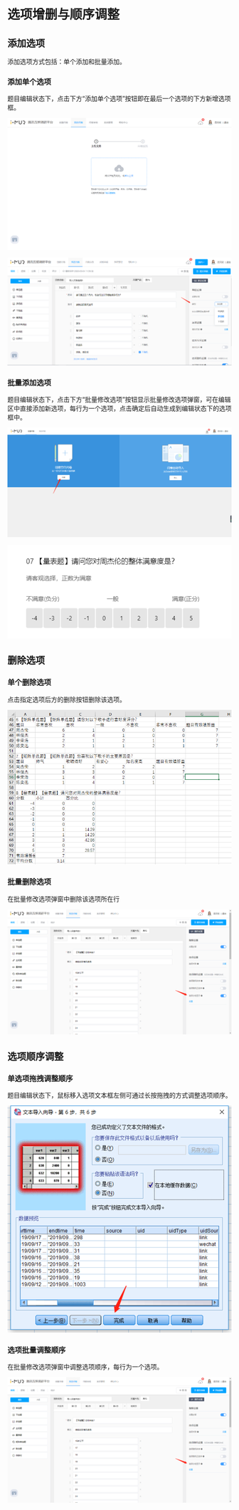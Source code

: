 # 选项增删与顺序调整

## 添加选项

添加选项方式包括：单个添加和批量添加。

### 添加单个选项

题目编辑状态下，点击下方“添加单个选项”按钮即在最后一个选项的下方新增选项框。

![&#x6DFB;&#x52A0;&#x5355;&#x4E2A;&#x9009;&#x9879;](../../.gitbook/assets/image%20%28318%29.png)

![&#x5728;&#x6700;&#x540E;&#x65B0;&#x589E;&#x9009;&#x9879;&#x6846;](../../.gitbook/assets/image%20%28410%29.png)

### 批量添加选项

题目编辑状态下，点击下方“批量修改选项”按钮显示批量修改选项弹窗，可在编辑区中直接添加新选项，每行为一个选项，点击确定后自动生成到编辑状态下的选项框中。

![&#x5728;&#x6279;&#x91CF;&#x4FEE;&#x6539;&#x9009;&#x9879;&#x5F39;&#x7A97;&#x4E2D;&#x901A;&#x8FC7;&#x6362;&#x884C;&#x65B0;&#x589E;&#x9009;&#x9879;](../../.gitbook/assets/image%20%2812%29.png)

![&#x786E;&#x5B9A;&#x540E;&#x81EA;&#x52A8;&#x751F;&#x6210;&#x65B0;&#x9009;&#x9879;](../../.gitbook/assets/image%20%2882%29.png)

## 删除选项

### 单个删除选项

点击指定选项后方的删除按钮删除该选项。

![&#x76F4;&#x63A5;&#x5220;&#x9664;](../../.gitbook/assets/image%20%28166%29.png)

### 批量删除选项   

在批量修改选项弹窗中删除该选项所在行

![&#x5728;&#x6279;&#x91CF;&#x4FEE;&#x6539;&#x9009;&#x9879;&#x5F39;&#x7A97;&#x4E2D;&#x5220;&#x9664;&#x6240;&#x5728;&#x884C;](../../.gitbook/assets/image%20%28248%29.png)

## 选项顺序调整

### 单选项拖拽调整顺序

题目编辑状态下，鼠标移入选项文本框左侧可通过长按拖拽的方式调整选项顺序。

![&#x9F20;&#x6807;&#x70B9;&#x51FB;&#x62D6;&#x62FD;](../../.gitbook/assets/image%20%28363%29.png)

### 选项批量调整顺序

在批量修改选项弹窗中调整选项顺序，每行为一个选项。

![&#x5728;&#x6279;&#x91CF;&#x4FEE;&#x6539;&#x9009;&#x9879;&#x5F39;&#x7A97;&#x4E2D;&#x8C03;&#x6574;&#x987A;&#x5E8F;](../../.gitbook/assets/image%20%28248%29.png)



